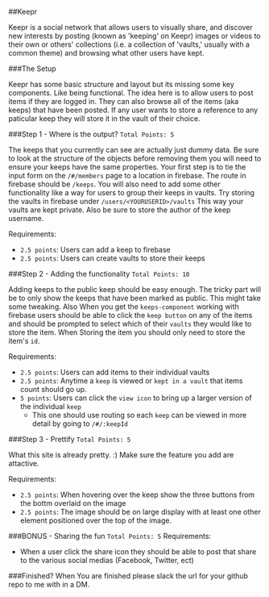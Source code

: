 ##Keepr

Keepr is a social network that allows users to visually share, and discover new interests by posting (known as 'keeping' on Keepr) images or videos to their own or others' collections (i.e. a collection of 'vaults,' usually with a common theme) and browsing what other users have kept.   

###The Setup

Keepr has some basic structure and layout but its missing some key components. Like being functional. The idea here is to allow users to post items if they are logged in. They can also browse all of the items (aka keeps) that have been posted. If any user wants to store a reference to any paticular keep they will store it in the vault of their choice.  

###Step 1 -  Where is the output? `Total Points: 5`

The keeps that you currently can see are actually just dummy data. Be sure to look at the structure of the objects before removing them you will need to ensure your keeps have the same properties. Your first step is to tie the input form on the `/#/members` page to a location in firebase. The route in firebase should be `/keeps`. You will also need to add some other functionality like a way for users to group their keeps in vaults. Try storing the vaults in firebase under `/users/<YOURUSERID>/vaults` This way your vaults are kept private. Also be sure to store the author of the keep username.

Requirements:
- `2.5 points`: Users can add a keep to firebase
- `2.5 points`: Users can create vaults to store their keeps   

###Step 2 - Adding the functionality `Total Points: 10`

Adding keeps to the public keep should be easy enough. The tricky part will be to only show the keeps that have been marked as public. This might take some tweaking. Also When you get the `keeps-component` working with firebase users should be able to click the `keep button` on any of the items and should be prompted to select which of their `vaults` they would like to store the item. When Storing the item you should only need to store the item's `id`.   

Requirements: 
- `2.5 points`: Users can add items to their individual vaults
- `2.5 points`: Anytime a `keep` is viewed or `kept in a vault` that items count should go up.  
- `5 points`: Users can click the `view icon` to bring up a larger version of the individual `keep`
	- This one should use routing so each `keep` can be viewed in more detail by going to `/#/:keepId`
 

###Step 3 - Prettify `Total Points: 5`

What this site is already pretty. :) Make sure the feature you add are attactive.  

Requirements:
- `2.5 points`: When hovering over the keep show the three buttons from the bottm overlaid on the image
- `2.5 points`: The image should be on large display with at least one other element positioned over the top of the image.  

###BONUS - Sharing the fun `Total Points: 5`
Requirements: 
- When a user click the share icon they should be able to post that share to the various social medias (Facebook, Twitter, ect) 

###Finished?
When You are finished please slack the url for your github repo to me with in a DM.